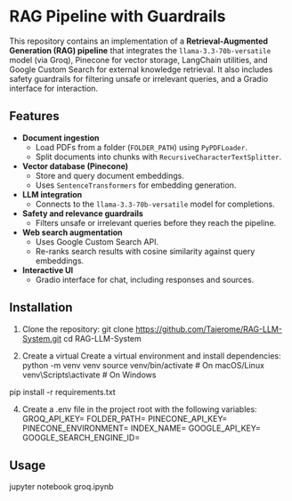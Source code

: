 # RAG Pipeline with Guardrails

This repository contains an implementation of a **Retrieval-Augmented Generation (RAG) pipeline** that integrates the `llama-3.3-70b-versatile` model (via Groq), Pinecone for vector storage, LangChain utilities, and Google Custom Search for external knowledge retrieval. It also includes safety guardrails for filtering unsafe or irrelevant queries, and a Gradio interface for interaction.

## Features
- **Document ingestion**
  - Load PDFs from a folder (`FOLDER_PATH`) using `PyPDFLoader`.
  - Split documents into chunks with `RecursiveCharacterTextSplitter`.
- **Vector database (Pinecone)**
  - Store and query document embeddings.
  - Uses `SentenceTransformers` for embedding generation.
- **LLM integration**
  - Connects to the `llama-3.3-70b-versatile` model for completions.
- **Safety and relevance guardrails**
  - Filters unsafe or irrelevant queries before they reach the pipeline.
- **Web search augmentation**
  - Uses Google Custom Search API.
  - Re-ranks search results with cosine similarity against query embeddings.
- **Interactive UI**
  - Gradio interface for chat, including responses and sources.

## Installation

1. Clone the repository: 
   git clone https://github.com/Tajerome/RAG-LLM-System.git
   cd RAG-LLM-System

2. Create a virtual
   Create a virtual environment and install dependencies:
   python -m venv venv
source venv/bin/activate   # On macOS/Linux
venv\Scripts\activate      # On Windows

pip install -r requirements.txt


4. Create a .env file in the project root with the following variables:
GROQ_API_KEY=
FOLDER_PATH=
PINECONE_API_KEY=
PINECONE_ENVIRONMENT=
INDEX_NAME=
GOOGLE_API_KEY=
GOOGLE_SEARCH_ENGINE_ID=


## Usage
jupyter notebook groq.ipynb

   
